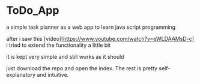 # ToDo_App
a simple task planner as a web app to learn java script programming

after i saw this [video][https://www.youtube.com/watch?v=eWLDAAMsD-c] i tried to extend the functionality a little bit

it is kept very simple and still works as it should

just download the repo and open the index. The rest is pretty self-explanatory and intuitive.
